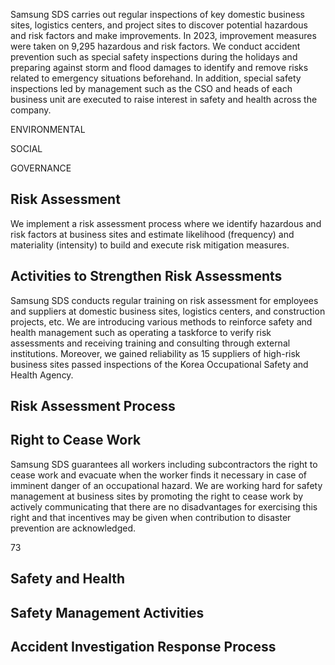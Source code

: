 Samsung SDS carries out regular inspections of key domestic business sites, logistics centers, and project sites to discover potential hazardous and risk factors and make improvements. In 2023, improvement measures were taken on 9,295 hazardous and risk factors. We conduct accident prevention such as special safety inspections during the holidays and preparing against storm and flood damages to identify and remove risks related to emergency situations beforehand. In addition, special safety inspections led by management such as the CSO and heads of each business unit are executed to raise interest in safety and health across the company.

ENVIRONMENTAL

SOCIAL

GOVERNANCE

## **Risk Assessment**

We implement a risk assessment process where we identify hazardous and risk factors at business sites and estimate likelihood (frequency) and materiality (intensity) to build and execute risk mitigation measures.

## **Activities to Strengthen Risk Assessments**

Samsung SDS conducts regular training on risk assessment for employees and suppliers at domestic business sites, logistics centers, and construction projects, etc. We are introducing various methods to reinforce safety and health management such as operating a taskforce to verify risk assessments and receiving training and consulting through external institutions. Moreover, we gained reliability as 15 suppliers of high-risk business sites passed inspections of the Korea Occupational Safety and Health Agency.

## **Risk Assessment Process**

## **Right to Cease Work**

Samsung SDS guarantees all workers including subcontractors the right to cease work and evacuate when the worker finds it necessary in case of imminent danger of an occupational hazard. We are working hard for safety management at business sites by promoting the right to cease work by actively communicating that there are no disadvantages for exercising this right and that incentives may be given when contribution to disaster prevention are acknowledged.

73

## **Safety and Health**

## **Safety Management Activities**

## **Accident Investigation Response Process**
